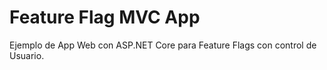 # Feature Flag MVC App

Ejemplo de App Web con ASP.NET Core para Feature Flags con control de Usuario.
